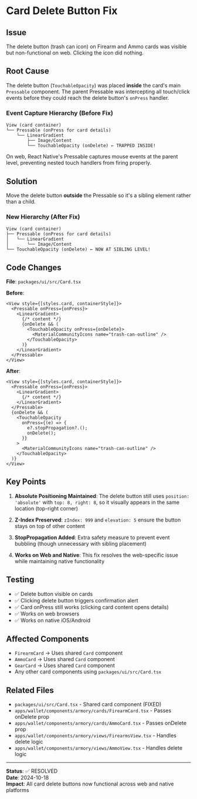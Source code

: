 # Card Delete Button Fix

## Issue
The delete button (trash can icon) on Firearm and Ammo cards was visible but non-functional on web. Clicking the icon did nothing.

## Root Cause
The delete button (`TouchableOpacity`) was placed **inside** the card's main `Pressable` component. The parent Pressable was intercepting all touch/click events before they could reach the delete button's `onPress` handler.

### Event Capture Hierarchy (Before Fix)
```
View (card container)
└── Pressable (onPress for card details)
    └── LinearGradient
        ├── Image/Content
        └── TouchableOpacity (onDelete) ← TRAPPED INSIDE!
```

On web, React Native's Pressable captures mouse events at the parent level, preventing nested touch handlers from firing properly.

## Solution
Move the delete button **outside** the Pressable so it's a sibling element rather than a child.

### New Hierarchy (After Fix)
```
View (card container)
├── Pressable (onPress for card details)
│   └── LinearGradient
│       └── Image/Content
└── TouchableOpacity (onDelete) ← NOW AT SIBLING LEVEL!
```

## Code Changes

**File**: `packages/ui/src/Card.tsx`

**Before**:
```tsx
<View style={[styles.card, containerStyle]}>
  <Pressable onPress={onPress}>
    <LinearGradient>
      {/* content */}
      {onDelete && (
        <TouchableOpacity onPress={onDelete}>
          <MaterialCommunityIcons name="trash-can-outline" />
        </TouchableOpacity>
      )}
    </LinearGradient>
  </Pressable>
</View>
```

**After**:
```tsx
<View style={[styles.card, containerStyle]}>
  <Pressable onPress={onPress}>
    <LinearGradient>
      {/* content */}
    </LinearGradient>
  </Pressable>
  {onDelete && (
    <TouchableOpacity 
      onPress={(e) => {
        e?.stopPropagation?.();
        onDelete();
      }}
    >
      <MaterialCommunityIcons name="trash-can-outline" />
    </TouchableOpacity>
  )}
</View>
```

## Key Points

1. **Absolute Positioning Maintained**: The delete button still uses `position: 'absolute'` with `top: 8, right: 8`, so it visually appears in the same location (top-right corner)

2. **Z-Index Preserved**: `zIndex: 999` and `elevation: 5` ensure the button stays on top of other content

3. **StopPropagation Added**: Extra safety measure to prevent event bubbling (though unnecessary with sibling placement)

4. **Works on Web and Native**: This fix resolves the web-specific issue while maintaining native functionality

## Testing
- ✅ Delete button visible on cards
- ✅ Clicking delete button triggers confirmation alert
- ✅ Card onPress still works (clicking card content opens details)
- ✅ Works on web browsers
- ✅ Works on native iOS/Android

## Affected Components
- `FirearmCard` → Uses shared `Card` component
- `AmmoCard` → Uses shared `Card` component  
- `GearCard` → Uses shared `Card` component
- Any other card components using `packages/ui/src/Card.tsx`

## Related Files
- `packages/ui/src/Card.tsx` - Shared card component (FIXED)
- `apps/wallet/components/armory/cards/FirearmCard.tsx` - Passes onDelete prop
- `apps/wallet/components/armory/cards/AmmoCard.tsx` - Passes onDelete prop
- `apps/wallet/components/armory/views/FirearmsView.tsx` - Handles delete logic
- `apps/wallet/components/armory/views/AmmoView.tsx` - Handles delete logic

---

**Status**: ✅ RESOLVED  
**Date**: 2024-10-18  
**Impact**: All card delete buttons now functional across web and native platforms
